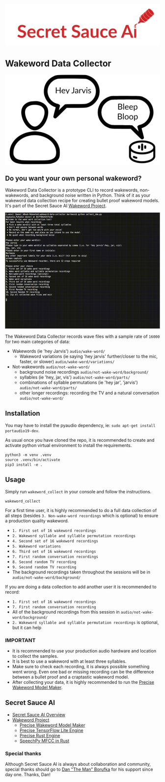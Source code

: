 ![Secret Sauce AI](https://github.com/secretsauceai/secret_sauce_ai/blob/main/SSAI_logo_2.3_compressed_cropped.png?raw=true)
# Wakeword Data Collector
![Wake word](https://github.com/secretsauceai/secret_sauce_ai/blob/main/SSAI_wakeword_scene_compressed.png?raw=true)
## Do you want your own personal wakeword?
Wakeword Data Collector is a prototype CLI to record wakewords, non-wakewords, and background noise written in Python. Think of it as your wakeword data collection recipe for creating bullet proof wakeword models. It's part of the Secret Sauce AI [Wakeword Project](https://github.com/secretsauceai/secret_sauce_ai/wiki/Wakeword-Project).

![wakeword data collector wakeword collection example](https://github.com/secretsauceai/secret_sauce_ai/blob/main/SSAI_ww_collector_01.1.gif)

The Wakeword Data Collector records wave files with a sample rate of `16000` for two main categories of data:
* Wakewords (ie 'hey Jarvis') `audio/wake-word/`
  * Wakeword variations (ie saying 'hey jarvis' further/closer to the mic, faster, or slower) `audio/wake-word/variations/`
* Not-wakewords `audio/not-wake-word/`
   * background noise recordings `audio/not-wake-word/background/`
   * syllables (ie 'hey, jar, vis') `audio/not-wake-word/parts/`
   * combinations of syllable permutations (ie 'hey jar', 'jarvis') `audio/not-wake-word/parts/`
   * other longer recordings: recording the TV and a natural conversation `audio/not-wake-word/`

## Installation
You may have to install the pyaudio dependency, ie:
`sudo apt-get install portaudio19-dev`.

As usual once you have cloned the repo, it is recommended to create and activate python virtual environment to install the requirements.
```console
python3 -m venv .venv
source .venv/bin/activate
pip3 install -e .
```




## Usage
Simply run `wakeword_collect` in your console and follow the instructions.
```
wakeword_collect
```

For a first time user, it is highly recommended to do a full data collection of all steps (besides `3. Non-wake-word recordings` which is optional) to ensure a production quality wakeword.
* `1. First set of 16 wakeword recordings`
* `2. Wakeword syllable and syllable permutation recordings`
* `4. Second set of 16 wakeword recordings`
* `5. Wakeword variations`
* `6. Third set of 16 wakeword recordings`
* `7. First random conversation recordings`
* `8. Second random TV recording`
* `9. Second random TV recording`
* The background recordings taken throughout the sessions will be in `audio/not-wake-word/background/`

If you are doing a data collection to add another user it is recommended to record:
* `1. First set of 16 wakeword recordings`
* `7. First random conversation recording`
* All of the background recordings from this session in `audio/not-wake-word/background/`
* `2. Wakeword syllable and syllable permutation recordings` is optional, but it can help


### IMPORTANT
* It is recommended to use your production audio hardware and location to collect the samples.
* It is best to use a wakeword with at least three syllables.
* Make sure to check each recording, it is always possible something went wrong. Even one bad or missing recording can be the difference between a bullet proof and a craptastic wakeword model. 
* After collecting your data, it is highly recommended to run the [Precise Wakeword Model Maker](https://github.com/secretsauceai/precise-wakeword-model-maker).

## Secret Sauce AI
* [Secret Sauce AI Overview](https://github.com/secretsauceai/secret_sauce_ai)
* [Wakeword Project](https://github.com/secretsauceai/secret_sauce_ai/wiki/Wakeword-Project)
    * [Precise Wakeword Model Maker](https://github.com/secretsauceai/precise-wakeword-model-maker) 
    * [Precise TensorFlow Lite Engine](https://github.com/OpenVoiceOS/precise_lite_runner)
    * [Precise Rust Engine](https://github.com/sheosi/precise-rs)
    * [SpeechPy MFCC in Rust](https://github.com/secretsauceai/mfcc-rust)

### Special thanks
Although Secret Sauce AI is always about collaboration and community, special thanks should go to [Dan "The Man" Borufka](https://github.com/polygoat/) for his support since day one. Thanks, Dan! 
